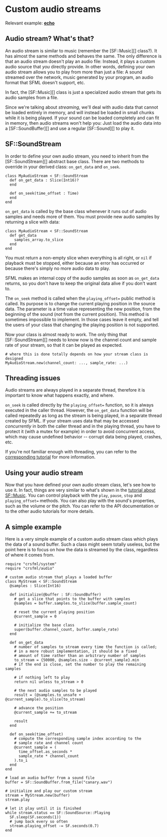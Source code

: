 # Custom audio streams

Relevant example: **[echo](https://github.com/oprypin/crsfml/tree/master/examples/echo.cr)**

## Audio stream? What's that?

An audio stream is similar to music (remember the [SF::Music][] class?). It has almost the same methods and behaves the same. The only difference is that an audio stream doesn't play an audio file: Instead, it plays a custom audio source that *you* directly provide. In other words, defining your own audio stream allows you to play from more than just a file: A sound streamed over the network, music generated by your program, an audio format that SFML doesn't support, etc.

In fact, the [SF::Music][] class is just a specialized audio stream that gets its audio samples from a file.

Since we're talking about *streaming*, we'll deal with audio data that cannot be loaded entirely in memory, and will instead be loaded in small chunks while it is being played. If your sound can be loaded completely and can fit in memory, then audio streams won't help you: Just load the audio data into a [SF::SoundBuffer][] and use a regular [SF::Sound][] to play it.

## SF::SoundStream

In order to define your own audio stream, you need to inherit from the [SF::SoundStream][] abstract base class. There are two methods to override in your derived class: `on_get_data` and `on_seek`.

```crystal
class MyAudioStream < SF::SoundStream
  def on_get_data : Slice(Int16)?
  end

  def on_seek(time_offset : Time)
  end
end
```

`on_get_data` is called by the base class whenever it runs out of audio samples and needs more of them. You must provide new audio samples by returning a slice with data:

```crystal
class MyAudioStream < SF::SoundStream
  def get_data
    samples_array.to_slice
  end
end
```

You must return a non-empty slice when everything is all right, or `nil` if playback must be stopped, either because an error has occurred or because there's simply no more audio data to play.

SFML makes an internal copy of the audio samples as soon as `on_get_data` returns, so you don't have to keep the original data alive if you don't want to.

The `on_seek` method is called when the `playing_offset=` public method is called. Its purpose is to change the current playing position in the source data. The parameter is a time value representing the new position, from the beginning of the sound (*not* from the current position). This method is sometimes impossible to implement. In those cases leave it empty, and tell the users of your class that changing the playing position is not supported.

Now your class is almost ready to work. The only thing that [SF::SoundStream][] needs to know now is the channel count and sample rate of your stream, so that it can be played as expected.

```crystal
# where this is done totally depends on how your stream class is designed
MyAudioStream.new(channel_count: ..., sample_rate: ...)
```

## Threading issues

Audio streams are always played in a separate thread, therefore it is important to know what happens exactly, and where.

`on_seek` is called directly by the `playing_offset=` function, so it is always executed in the caller thread. However, the `on_get_data` function will be called repeatedly as long as the stream is being played, in a separate thread created by SFML. If your stream uses data that may be accessed *concurrently* in both the caller thread and in the playing thread, you have to protect it (with a mutex for example) in order to avoid concurrent access, which may cause undefined behavior -- corrupt data being played, crashes, etc.

If you're not familiar enough with threading, you can refer to the [corresponding tutorial](../system/thread.md "Threading tutorial") for more information.

## Using your audio stream

Now that you have defined your own audio stream class, let's see how to use it. In fact, things are very similar to what's shown in the [tutorial about SF::Music](sounds.md "Playing sounds and musics"). You can control playback with the `play`, `pause`, `stop` and `playing_offset=` methods. You can also play with the sound's properties, such as the volume or the pitch. You can refer to the API documentation or to the other audio tutorials for more details.

## A simple example

Here is a very simple example of a custom audio stream class which plays the data of a sound buffer. Such a class might seem totally useless, but the point here is to focus on how the data is streamed by the class, regardless of where it comes from.

```crystal
require "crsfml/system"
require "crsfml/audio"

# custom audio stream that plays a loaded buffer
class MyStream < SF::SoundStream
  @samples : Slice(Int16)

  def initialize(@buffer : SF::SoundBuffer)
    # get a slice that points to the buffer with samples
    @samples = buffer.samples.to_slice(buffer.sample_count)

    # reset the current playing position
    @current_sample = 0

    # initialize the base class
    super(buffer.channel_count, buffer.sample_rate)
  end

  def on_get_data
    # number of samples to stream every time the function is called;
    # in a more robust implementation, it should be a fixed
    # amount of time rather than an arbitrary number of samples
    to_stream = {50000, @samples.size - @current_sample}.min
    # if the end is close, set the number to play the remaining samples

    # if nothing left to play
    return nil unless to_stream > 0

    # the next audio samples to be played
    result = (@samples.to_unsafe + @current_sample).to_slice(to_stream)

    # advance the position
    @current_sample += to_stream

    result
  end

  def on_seek(time_offset)
    # compute the corresponding sample index according to the
    # sample rate and channel count
    @current_sample = (
      time_offset.as_seconds *
      sample_rate * channel_count
    ).to_i
  end
end

# load an audio buffer from a sound file
buffer = SF::SoundBuffer.from_file("canary.wav")

# initialize and play our custom stream
stream = MyStream.new(buffer)
stream.play

# let it play until it is finished
while stream.status == SF::SoundSource::Playing
  SF.sleep(SF.seconds(1))
  # jump back every so often
  stream.playing_offset -= SF.seconds(0.7)
end
```
